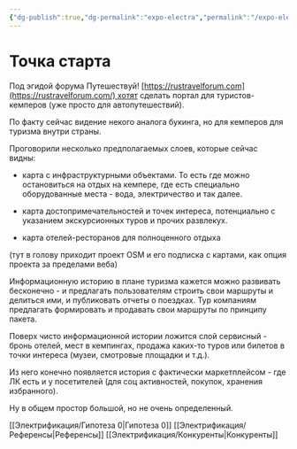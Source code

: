 ```yaml
---
{"dg-publish":true,"dg-permalink":"expo-electra","permalink":"/expo-electra/","dgHomeLink":true,"dgPassFrontmatter":false}
---
```



# Точка старта

Под эгидой форума Путешествуй! [https://rustravelforum.com](https://rustravelforum.com/) хотят сделать портал для туристов-кемперов (уже просто для автопутешествий). 

По факту сейчас видение некого аналога букинга, но для кемперов для туризма внутри страны.

Проговорили несколько предполагаемых слоев, которые сейчас видны: 

- карта с инфраструктурными объектами. То есть где можно остановиться на отдых на кемпере, где есть специально оборудованные места - вода, электричество и так далее. 

- карта достопримечательностей и точек интереса, потенциально с указанием экскурсионных туров и прочих развлекух. 

- карта отелей-ресторанов для полноценного отдыха

(тут в голову приходит проект OSM и его подписка с картами, как опция проекта за пределами веба)

Информационную историю в плане туризма кажется можно развивать бесконечно - и предлагать пользователям строить свои маршруты и делиться ими, и публиковать отчеты о поездках. Тур компаниям предлагать формировать и продавать свои маршруты по принципу пакета.

Поверх чисто информационной истории ложится слой сервисный - бронь отелей, мест в кемпингах, продажа каких-то туров или билетов в точки интереса (музеи, смотровые площадки и т.д.). 

Из него конечно появляется история с фактически маркетплейсом - где ЛК есть и у посетителей (для соц активностей, покупок, хранения избранного). 

Ну в общем простор большой, но не очень определенный. 

[[Электрификация/Гипотеза 0|Гипотеза 0]]
[[Электрификация/Референсы|Референсы]]
[[Электрификация/Конкуренты|Конкуренты]]



